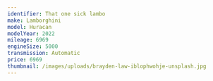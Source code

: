 ```yaml
---
identifier: That one sick lambo
make: Lamborghini
model: Huracan
modelYear: 2022
mileage: 6969
engineSize: 5000
transmission: Automatic
price: 6969
thumbnail: /images/uploads/brayden-law-iblophwohje-unsplash.jpg
---
```

